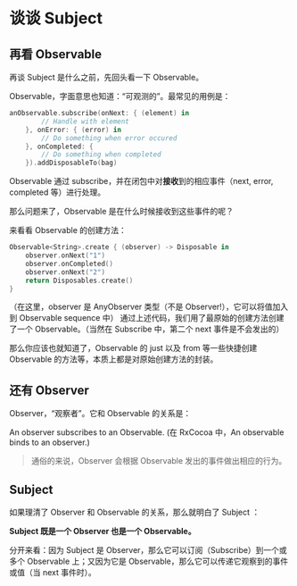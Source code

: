 # 谈谈 Subject 

## 再看 Observable
再谈 Subject 是什么之前，先回头看一下 Observable。

Observable，字面意思也知道：“可观测的”。最常见的用例是：
```swift
anObservable.subscribe(onNext: { (element) in
        // Handle with element
    }, onError: { (error) in
        // Do something when error occured
    }, onCompleted: { 
        // Do something when completed
    }).addDisposableTo(bag)
```
Observable 通过 subscribe，并在闭包中对**接收**到的相应事件（next, error, completed 等）进行处理。

那么问题来了，Observable 是在什么时候接收到这些事件的呢？

来看看 Observable 的创建方法：
```swift
Observable<String>.create { (observer) -> Disposable in
    observer.onNext("1")
    observer.onCompleted()
    observer.onNext("2")   
    return Disposables.create()
}
```
（在这里，observer 是 AnyObserver 类型（不是 Observer!），它可以将值加入到 Observable sequence 中）
通过上述代码，我们用了最原始的创建方法创建了一个 Observable。（当然在 Subscribe 中，第二个 next 事件是不会发出的）

那么你应该也就知道了，Observable 的 just 以及 from 等一些快捷创建 Observable 的方法等，本质上都是对原始创建方法的封装。

## 还有 Observer 
Observer，“观察者”。它和 Observable 的关系是：

An observer subscribes to an Observable. 
(在 RxCocoa 中，An observable binds to an observer.)

> 通俗的来说，Observer 会根据 Observable 发出的事件做出相应的行为。

## Subject
如果理清了 Observer 和 Observable 的关系，那么就明白了 Subject ：

**Subject 既是一个 Observer 也是一个 Observable。**

分开来看：因为 Subject 是 Observer，那么它可以订阅（Subscribe）到一个或多个 Observable 上；又因为它是 Observable，那么它可以传递它观察到的事件或值（当 next 事件时）。

